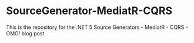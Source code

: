 # SourceGenerator-MediatR-CQRS
This is the repository for the .NET 5 Source Generators - MediatR - CQRS - OMG! blog post
